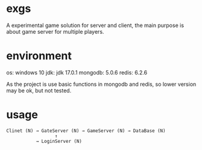 # exgs

A experimental game solution for server and client, the main purpose is about game server for multiple players.

# environment

os: windows 10
jdk: jdk 17.0.1
mongodb: 5.0.6
redis: 6.2.6

As the project is use basic functions in mongodb and redis, so lower version may be ok, but not tested.

# usage

```shell
Clinet (N) → GateServer (N) → GameServer (N) → DataBase (N)
                  ↑
           → LoginServer (N)
```


